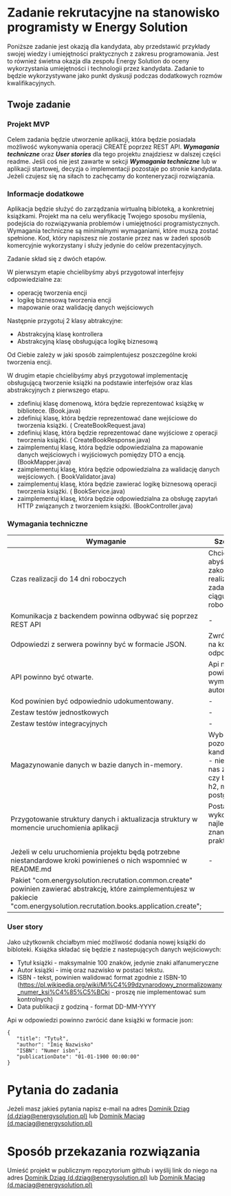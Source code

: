 # Zadanie rekrutacyjne na stanowisko programisty w Energy Solution

Poniższe zadanie jest okazją dla kandydata, aby przedstawić przykłady swojej wiedzy i umiejętności
praktycznych z zakresu programowania. Jest to również świetna okazja dla zespołu Energy Solution do
oceny wykorzystania umiejętności i technologii przez kandydata. Zadanie to będzie wykorzystywane
jako punkt dyskusji podczas dodatkowych rozmów kwalifikacyjnych.

## Twoje zadanie

### Projekt MVP

Celem zadania będzie utworzenie aplikacji, która będzie posiadała możliwość wykonywania operacji
CREATE poprzez REST API. **_Wymagania techniczne_** oraz **_User stories_** dla tego projektu
znajdziesz w dalszej części readme.
Jeśli coś nie jest zawarte w sekcji **_Wymagania techniczne_** lub w aplikacji startowej, decyzja o
implementacji pozostaje po stronie kandydata.
Jeżeli czujesz się na siłach to zachęcamy do konteneryzacji rozwiązania.

### Informacje dodatkowe

Aplikacja będzie służyć do zarządzania wirtualną bibloteką, a konkretniej książkami. Projekt ma na
celu weryfikację
Twojego sposobu myślenia, podejścia do rozwiązywania problemów i umiejętności programistycznych.
Wymagania techniczne są minimalnymi wymaganiami, które muszą zostać spełnione. Kod, który napiszesz
nie zostanie przez nas w żadeń sposób komercyjnie wykorzystany i służy jedynie do celów
prezentacyjnych.

Zadanie skład się z dwóch etapów.

W pierwszym etapie chcielibyśmy abyś przygotował interfejsy odpowiedzialne za:

* operację tworzenia encji
* logikę biznesową tworzenia encji
* mapowanie oraz walidację danych wejściowych

Następnie przygotuj 2 klasy abtrakcyjne:

* Abstrakcyjną klasę kontrollera
* Abstrakcyjną klasę obsługująca logikę biznesową

Od Ciebie zależy w jaki sposób zaimplentujesz poszczególne kroki tworzenia encji.

W drugim etapie chcielibyśmy abyś przygotował implementację obsługującą tworzenie książki na
podstawie
interfejsów oraz klas abstrakcyjnych z pierwszego etapu.

* zdefiniuj klasę domenową, która będzie reprezentować książkę w bibliotece. (Book.java)
* zdefiniuj klasę, która będzie reprezentować dane wejściowe do tworzenia książki. (
  CreateBookRequest.java)
* zdefiniuj klasę, która będzie reprezentować dane wyjściowe z operacji tworzenia książki.  (
  CreateBookResponse.java)
* zaimplementuj klasę, która będzie odpowiedzialna za mapowanie danych wejściowych i wyjściowych
  pomiędzy DTO a encją. (BookMapper.java)
* zaimplementuj klasę, która będzie odpowiedzialna za walidację danych wejściowych. (
  BookValidator.java)
* zaimplementuj klasę, która będzie zawierać logikę biznesową operacji tworzenia książki.  (
  BookService.java)
* zaimplementuj klasę, która będzie odpowiedzialna za obsługę zapytań HTTP związanych z tworzeniem
  książki. (BookController.java)

### Wymagania techniczne

| **Wymaganie**                                                                                                                                                                    | **Szczegóły**                                                                                       |
|----------------------------------------------------------------------------------------------------------------------------------------------------------------------------------|-----------------------------------------------------------------------------------------------------|
| Czas realizacji do 14 dni roboczych                                                                                                                                              | Chcielibyśmy abyś zakończył realizację zadania w ciągu 14 dni roboczych.                            |
| Komunikacja z backendem powinna odbywać się poprzez REST API                                                                                                                     | -                                                                                                   |
| Odpowiedzi z serwera powinny być w formacie JSON.                                                                                                                                | Zwróć uwagę na kody http odpowiedzi.                                                                |
| API powinno być otwarte.                                                                                                                                                         | Api nie powinno wymagać autoryzacji.                                                                |
| Kod powinien być odpowiednio udokumentowany.                                                                                                                                     | -                                                                                                   |
| Zestaw testów jednostkowych                                                                                                                                                      | -                                                                                                   |
| Zestaw testów integracyjnych                                                                                                                                                     | -                                                                                                   | 
| Magazynowanie danych w bazie danych in-memory.                                                                                                                                   | Wybór bazy pozostawiamy kandydatowi - nie ma dla nas znaczenia czy będzie to h2, mysql, postgresql. | 
| Przygotowanie struktury danych i aktualizacja struktury w momencie uruchomienia aplikacji                                                                                        | Postaraj się wykorzystać najlepsze znane praktyki.                                                  |
| Jeżeli w celu uruchomienia projektu będą potrzebne niestandardowe kroki powinieneś o nich wspomnieć w README.md                                                                  | -                                                                                                   |
| Pakiet "com.energysolution.recrutation.common.create" powinien zawierać abstrakcję, które zaimplementujesz w pakiecie "com.energysolution.recrutation.books.application.create"; |                                                                                                     |

### User story

Jako użytkownik chciałbym mieć możliwość dodania nowej książki do bibloteki. Książka składać się
będzie z nastepujących danych wejściowych:

* Tytuł książki - maksymalnie 100 znaków, jedynie znaki alfanumeryczne
* Autor książki - imię oraz nazwisko w postaci tekstu.
* ISBN - tekst, powinien walidować format zgodnie z
  ISBN-10 (https://pl.wikipedia.org/wiki/Mi%C4%99dzynarodowy_znormalizowany_numer_ksi%C4%85%C5%BCki -
  proszę nie implementować sum kontrolnych)
* Data publikacji z godziną - format DD-MM-YYYY

Api w odpowiedzi powinno zwrócić dane książki w formacie json:

```
{
   "title": "Tytuł",
   "author": "Imię Nazwisko"
   "ISBN": "Numer isbn",
   "publicationDate": "01-01-1900 00:00:00"
}
```

# Pytania do zadania

Jeżeli masz jakieś pytania napisz e-mail na
adres [Dominik Dziąg (d.dziag@energysolution.pl)](mailto:d.dziag@energysolution.pl)
lub [Dominik Maciąg (d.maciag@energysolution.pl)](mailto:d.maciag@energysolution.pl)

# Sposób przekazania rozwiązania

Umieść projekt w publicznym repozytorium github i wyślij link do niego na
adres [Dominik Dziąg (d.dziag@energysolution.pl)](mailto:d.dziag@energysolution.pl)
lub [Dominik Maciąg (d.maciag@energysolution.pl)](mailto:d.maciag@energysolution.pl)
